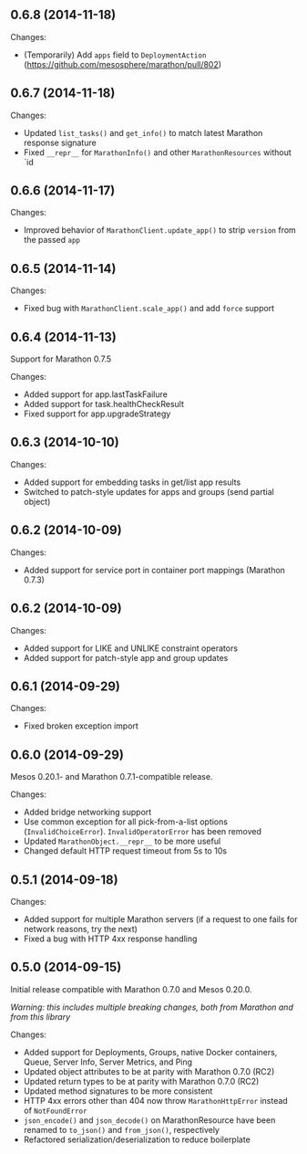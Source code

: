 ## 0.6.8 (2014-11-18)

Changes:
* (Temporarily) Add `apps` field to `DeploymentAction` (https://github.com/mesosphere/marathon/pull/802)

## 0.6.7 (2014-11-18)

Changes:
* Updated `list_tasks()` and `get_info()` to match latest Marathon response signature
* Fixed `__repr__` for `MarathonInfo()` and other `MarathonResources` without `id

## 0.6.6 (2014-11-17)

Changes:
* Improved behavior of `MarathonClient.update_app()` to strip `version` from the passed `app`

## 0.6.5 (2014-11-14)

Changes:
* Fixed bug with `MarathonClient.scale_app()` and add `force` support

## 0.6.4 (2014-11-13)

Support for Marathon 0.7.5

Changes:
* Added support for app.lastTaskFailure
* Added support for task.healthCheckResult
* Fixed support for app.upgradeStrategy

## 0.6.3 (2014-10-10)

Changes:
* Added support for embedding tasks in get/list app results
* Switched to patch-style updates for apps and groups (send partial object)

## 0.6.2 (2014-10-09)

Changes:
* Added support for service port in container port mappings (Marathon 0.7.3)

## 0.6.2 (2014-10-09)

Changes:
* Added support for LIKE and UNLIKE constraint operators
* Added support for patch-style app and group updates

## 0.6.1 (2014-09-29)

Changes:
* Fixed broken exception import

## 0.6.0 (2014-09-29)

Mesos 0.20.1- and Marathon 0.7.1-compatible release.

Changes:
* Added bridge networking support
* Use common exception for all pick-from-a-list options (`InvalidChoiceError`). `InvalidOperatorError` has been removed
* Updated `MarathonObject.__repr__` to be more useful
* Changed default HTTP request timeout from 5s to 10s

## 0.5.1 (2014-09-18)

Changes:
* Added support for multiple Marathon servers (if a request to one fails for network reasons, try the next)
* Fixed a bug with HTTP 4xx response handling

## 0.5.0 (2014-09-15)

Initial release compatible with Marathon 0.7.0 and Mesos 0.20.0.

_Warning: this includes multiple breaking changes, both from Marathon and from this library_

Changes:
* Added support for Deployments, Groups, native Docker containers, Queue, Server Info, Server Metrics, and Ping
* Updated object attributes to be at parity with Marathon 0.7.0 (RC2)
* Updated return types to be at parity with Marathon 0.7.0 (RC2)
* Updated method signatures to be more consistent
* HTTP 4xx errors other than 404 now throw `MarathonHttpError` instead of `NotFoundError`
* `json_encode()` and `json_decode()` on MarathonResource have been renamed to `to_json()` and `from_json()`, respectively
* Refactored serialization/deserialization to reduce boilerplate
